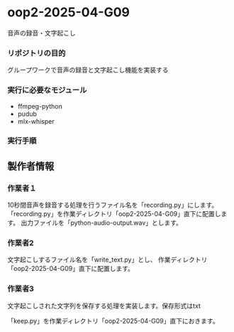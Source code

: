# oop2-2025-04-G09
音声の録音・文字起こし

### リポジトリの目的
グループワークで音声の録音と文字起こし機能を実装する

### 実行に必要なモジュール
- ffmpeg-python
- pudub
- mlx-whisper

### 実行手順


## 製作者情報
### 作業者１
10秒間音声を録音する処理を行うファイル名を「recording.py」にします。
「recording.py」を作業ディレクトリ「oop2-2025-04-G09」直下に配置します。
出力ファイルを「python-audio-output.wav」とします。

### 作業者2
文字起こしするファイル名を「write_text.py」とし、
作業ディレクトリ「oop2-2025-04-G09」直下に配置します。

### 作業者3
文字起こしされた文字列を保存する処理を実装します。保存形式はtxt

「keep.py」を作業ディレクトリ「oop2-2025-04-G09」直下におきます。


